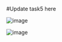 #Update task5 here




![image](https://github.com/user-attachments/assets/78ec6ee7-2700-4e21-86c4-895a45af3dfb)



![image](https://github.com/user-attachments/assets/f947b941-4ac4-480b-ae8f-6acce38a5ac7)




